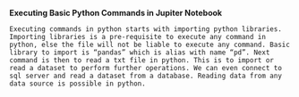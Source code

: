 **Executing Basic Python Commands in Jupiter Notebook**


	Executing commands in python starts with importing python libraries. Importing libraries is a pre-requisite to execute any command in python, else the file will not be liable to execute any command. Basic library to import is “pandas” which is alias with name “pd”. Next command is then to read a txt file in python. This is to import or read a dataset to perform further operations. We can even connect to sql server and read a dataset from a database. Reading data from any data source is possible in python.


